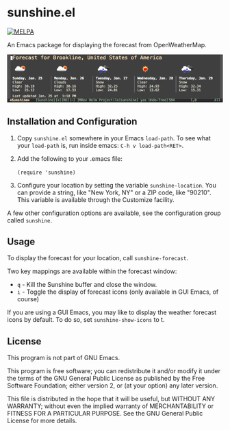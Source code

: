 # sunshine.el

[![MELPA](http://melpa.org/packages/sunshine-badge.svg)](http://melpa.org/#/sunshine)

An Emacs package for displaying the forecast from OpenWeatherMap.

![Screenshot](images/sunshine-screenshot.png?raw=true "Sunshine Screenshot")

## Installation and Configuration

1. Copy `sunshine.el` somewhere in your Emacs `load-path`.  To see what your
   `load-path` is, run inside emacs: `C-h v load-path<RET>`.

2. Add the following to your .emacs file:

   `(require 'sunshine)`

3. Configure your location by setting the variable `sunshine-location`.  You can
   provide a string, like "New York, NY" or a ZIP code, like "90210".  This
   variable is available through the Customize facility.

A few other configuration options are available, see the configuration group
called `sunshine`.

## Usage

To display the forecast for your location, call `sunshine-forecast`.

Two key mappings are available within the forecast window:

* `q` - Kill the Sunshine buffer and close the window.
* `i` - Toggle the display of forecast icons (only available in GUI Emacs, of
        course)

If you are using a GUI Emacs, you may like to display the weather forecast icons
by default. To do so, set `sunshine-show-icons` to t.

## License

This program is not part of GNU Emacs.

This program is free software; you can redistribute it and/or modify it under
the terms of the GNU General Public License as published by the Free Software
Foundation; either version 2, or (at your option) any later version.

This file is distributed in the hope that it will be useful, but WITHOUT ANY
WARRANTY; without even the implied warranty of MERCHANTABILITY or FITNESS FOR A
PARTICULAR PURPOSE.  See the GNU General Public License for more details.
